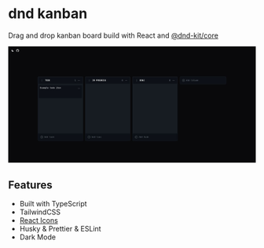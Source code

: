 # dnd kanban

Drag and drop kanban board build with React and [@dnd-kit/core](https://github.com/clauderic/dnd-kit)

![sreenshot](https://github.com/togawalk/dnd-kanban/blob/main/assets/dnd-kanban.jpg)

## Features

- Built with TypeScript
- TailwindCSS
- [React Icons](https://www.npmjs.com/package/react-icons)
- Husky & Prettier & ESLint
- Dark Mode
